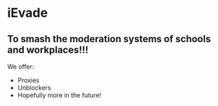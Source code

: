 <div>
  <h1>iEvade</h1>
  <h2>To smash the moderation systems of schools and workplaces!!!</h2>
  <p>We offer:</p>
  <ul>
    <li>Proxies</li>
    <li>Unblockers</li>
    <li>Hopefully more in the future!</li>
  </ul>
</div>

